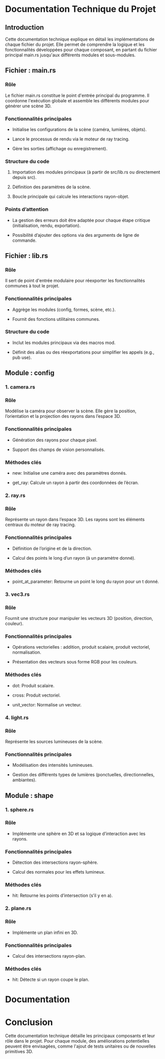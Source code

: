 # Documentation Technique du Projet

## Introduction

Cette documentation technique explique en détail les implémentations de chaque fichier du projet. Elle permet de comprendre la logique et les fonctionnalités développées pour chaque composant, en partant du fichier principal main.rs jusqu'aux différents modules et sous-modules.

## Fichier : main.rs

### Rôle

Le fichier main.rs constitue le point d'entrée principal du programme. Il coordonne l'exécution globale et assemble les différents modules pour générer une scène 3D.

### Fonctionnalités principales

* Initialise les configurations de la scène (caméra, lumières, objets).

* Lance le processus de rendu via le moteur de ray tracing.

* Gère les sorties (affichage ou enregistrement).

### Structure du code

1. Importation des modules principaux (à partir de src/lib.rs ou directement depuis src).

2. Définition des paramètres de la scène.

3. Boucle principale qui calcule les interactions rayon-objet.

### Points d’attention

* La gestion des erreurs doit être adaptée pour chaque étape critique (initialisation, rendu, exportation).

* Possibilité d’ajouter des options via des arguments de ligne de commande.

## Fichier : lib.rs

### Rôle

Il sert de point d'entrée modulaire pour réexporter les fonctionnalités communes à tout le projet.

### Fonctionnalités principales

* Aggrège les modules (config, formes, scène, etc.).

* Fournit des fonctions utilitaires communes.

### Structure du code

* Inclut les modules principaux via des macros mod.

* Définit des alias ou des réexportations pour simplifier les appels (e.g., pub use).

## Module : config

### 1. camera.rs

### Rôle

Modélise la caméra pour observer la scène. Elle gère la position, l’orientation et la projection des rayons dans l’espace 3D.

### Fonctionnalités principales

* Génération des rayons pour chaque pixel.

* Support des champs de vision personnalisés.

### Méthodes clés

* new: Initialise une caméra avec des paramètres donnés.

* get_ray: Calcule un rayon à partir des coordonnées de l’écran.

### 2. ray.rs

### Rôle

Représente un rayon dans l’espace 3D. Les rayons sont les éléments centraux du moteur de ray tracing.

### Fonctionnalités principales

* Définition de l’origine et de la direction.

* Calcul des points le long d’un rayon (à un paramètre donné).

### Méthodes clés

* point_at_parameter: Retourne un point le long du rayon pour un t donné.

### 3. vec3.rs

### Rôle

Fournit une structure pour manipuler les vecteurs 3D (position, direction, couleur).

### Fonctionnalités principales

* Opérations vectorielles : addition, produit scalaire, produit vectoriel, normalisation.

* Présentation des vecteurs sous forme RGB pour les couleurs.

### Méthodes clés

* dot: Produit scalaire.

* cross: Produit vectoriel.

* unit_vector: Normalise un vecteur.

### 4. light.rs

### Rôle

Représente les sources lumineuses de la scène.

### Fonctionnalités principales

* Modélisation des intensités lumineuses.

* Gestion des différents types de lumières (ponctuelles, directionnelles, ambiantes).

## Module : shape

### 1. sphere.rs

### Rôle

* Implémente une sphère en 3D et sa logique d’interaction avec les rayons.

### Fonctionnalités principales

* Détection des intersections rayon-sphère.

* Calcul des normales pour les effets lumineux.

### Méthodes clés

* hit: Retourne les points d’intersection (s’il y en a).

### 2. plane.rs

### Rôle

* Implémente un plan infini en 3D.

### Fonctionnalités principales

* Calcul des intersections rayon-plan.

### Méthodes clés

* hit: Détecte si un rayon coupe le plan.

# Documentation
# Conclusion

Cette documentation technique détaille les principaux composants et leur rôle dans le projet. Pour chaque module, des améliorations potentielles peuvent être envisagées, comme l'ajout de tests unitaires ou de nouvelles primitives 3D.